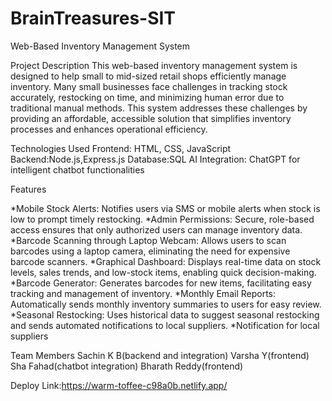 # BrainTreasures-SIT
Web-Based Inventory Management System

Project Description
This web-based inventory management system is designed to help small to mid-sized retail shops efficiently manage inventory. Many small businesses face challenges in tracking stock accurately, restocking on time, and minimizing human error due to traditional manual methods. This system addresses these challenges by providing an affordable, accessible solution that simplifies inventory processes and enhances operational efficiency.

Technologies Used
Frontend: HTML, CSS, JavaScript
Backend:Node.js,Express.js
Database:SQL
AI Integration: ChatGPT for intelligent chatbot functionalities

Features

*Mobile Stock Alerts: Notifies users via SMS or mobile alerts when stock is low to prompt timely restocking.
*Admin Permissions: Secure, role-based access ensures that only authorized users can manage inventory data.
*Barcode Scanning through Laptop Webcam: Allows users to scan barcodes using a laptop camera, eliminating the need for expensive barcode scanners.
*Graphical Dashboard: Displays real-time data on stock levels, sales trends, and low-stock items, enabling quick decision-making.
*Barcode Generator: Generates barcodes for new items, facilitating easy tracking and management of inventory.
*Monthly Email Reports: Automatically sends monthly inventory summaries to users for easy review.
*Seasonal Restocking: Uses historical data to suggest seasonal restocking and sends automated notifications to local suppliers.
*Notification for local suppliers

Team Members
Sachin K B(backend and integration)
Varsha Y(frontend)
Sha Fahad(chatbot integration)
Bharath Reddy(frontend)

Deploy Link:https://warm-toffee-c98a0b.netlify.app/
